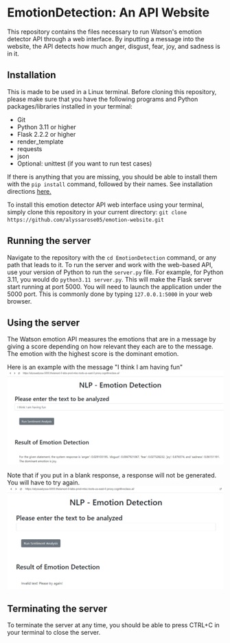 # EmotionDetection: An API Website

This repository contains the files necessary to run Watson's emotion detector API through a web interface. By inputting a message into the website, the API detects how much anger, disgust, fear, joy, and sadness is in it.


## Installation
This is made to be used in a Linux terminal. Before cloning this repository, please make sure that you have the following programs and Python packages/libraries installed in your terminal:
- Git
- Python 3.11 or higher
- Flask 2.2.2 or higher
- render_template
- requests
- json
- Optional: unittest (if you want to run test cases)

If there is anything that you are missing, you should be able to install them with the `pip install` command, followed by their names. See installation directions <a href="https://www.redhat.com/sysadmin/install-python-pip-linux">here.</a>

To install this emotion detector API web interface using your terminal, simply clone this repository in your current directory: `git clone https://github.com/alyssarose05/emotion-website.git`

## Running the server
Navigate to the repository with the `cd EmotionDetection` command, or any path that leads to it. To run the server and work with the web-based API, use your version of Python to run the `server.py` file. For example, for Python 3.11, you would do `python3.11 server.py`. This will make the Flask server start running at port 5000. 
You will need to launch the application under the 5000 port. This is commonly done by typing `127.0.0.1:5000` in your web browser.

## Using the server
The Watson emotion API measures the emotions that are in a message by giving a score depending on how relevant they each are to the message. The emotion with the highest score is the dominant emotion. 

Here is an example with the message "I think I am having fun"
![](Images/demonstration.png)

Note that if you put in a blank response, a response will not be generated. You will have to try again.
![](Images/error.png)

## Terminating the server
To terminate the server at any time, you should be able to press CTRL+C in your terminal to close the server.



